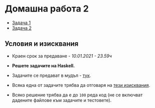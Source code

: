 # Домашна работа 2

- [Задача 1](./task-1)
- [Задача 2](./task-2)

## Условия и изисквания

- Краен срок за предаване - _10.01.2021 - 23.59ч_

- **Решете задачите на Haskell.**
- Задачите се предават в мудъл - [тук](https://learn.fmi.uni-sofia.bg/mod/assign/view.php?id=170892).
- Всяка една от задачите трябва да отговаря на [тези изисквания](https://github.com/ichko/fmi-fp-2020-21/wiki/%D0%94%D0%BE%D0%B1%D1%80%D0%B8-%D0%BF%D1%80%D0%B0%D0%BA%D1%82%D0%B8%D0%BA%D0%B8,-%D0%BA%D0%BE%D0%B8%D1%82%D0%BE-%D0%B4%D0%B0-%D1%81%D0%BB%D0%B5%D0%B4%D0%B2%D0%B0%D0%BC%D0%B5!).
- Всяко решение трябва да е до `100` реда код (не се включват дадените файлове към задачите и тестовете).
